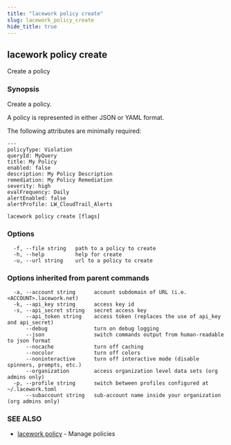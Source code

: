 ```yaml
---
title: "lacework policy create"
slug: lacework_policy_create
hide_title: true
---
```


## lacework policy create

Create a policy

### Synopsis

Create a policy.

A policy is represented in either JSON or YAML format.

The following attributes are minimally required:

    ---
    policyType: Violation
    queryId: MyQuery
    title: My Policy
    enabled: false
    description: My Policy Description
    remediation: My Policy Remediation
    severity: high
    evalFrequency: Daily
    alertEnabled: false
    alertProfile: LW_CloudTrail_Alerts


```
lacework policy create [flags]
```

### Options

```
  -f, --file string   path to a policy to create
  -h, --help          help for create
  -u, --url string    url to a policy to create
```

### Options inherited from parent commands

```
  -a, --account string      account subdomain of URL (i.e. <ACCOUNT>.lacework.net)
  -k, --api_key string      access key id
  -s, --api_secret string   secret access key
      --api_token string    access token (replaces the use of api_key and api_secret)
      --debug               turn on debug logging
      --json                switch commands output from human-readable to json format
      --nocache             turn off caching
      --nocolor             turn off colors
      --noninteractive      turn off interactive mode (disable spinners, prompts, etc.)
      --organization        access organization level data sets (org admins only)
  -p, --profile string      switch between profiles configured at ~/.lacework.toml
      --subaccount string   sub-account name inside your organization (org admins only)
```

### SEE ALSO

* [lacework policy](lacework_policy.md)	 - Manage policies

